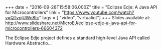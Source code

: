 +++
date = "2016-09-28T15:58:06.000Z"
title = "Eclipse Edje: A Java API for Microcontrollers"
link = "https://www.youtube.com/watch?v=QTvpjUWn8tc"
tags = [ "video", "virtualiot"]
+++
Slides available at: http://www.slideshare.net/MicroEJ/eclipse-edje-a-java-api-for-microcontrollers-66604372

The Eclipse Edje project defines a standard high-level Java API called Hardware Abstractio…